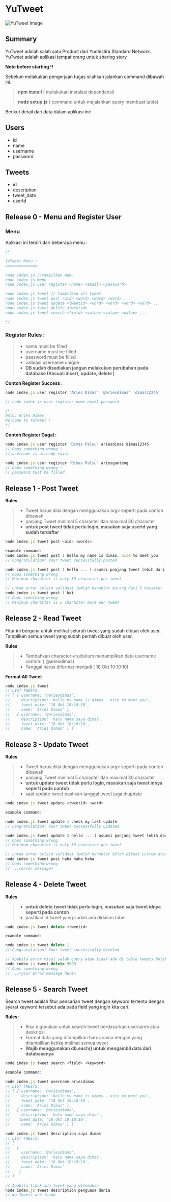 # YuTweet

![](YuTweet.jpg 'YuTweet Image')

## Summary

YuTweet adalah salah satu Product dari Yudhistira Standard Network.
YuTweet adalah aplikasi tempat orang untuk sharing story

**Note before starting !!**

Sebelum melakukan pengerjaan tugas silahkan jalankan command dibawah ini.

> **npm install** ( melakukan instalasi dependensi)
>
> **node setup.js** ( command untuk mejalankan query membuat table)

Berikut detail dari data dalam aplikasi ini:

## Users

- id
- name
- username
- password

## Tweets

- id
- description
- tweet_date
- userId

## Release 0 - Menu and Register User

### Menu

Aplikasi ini terdiri dari beberapa menu :

```javascript
/*

YuTweet Menu : 
==============

node index.js //tampilkan menu
node index.js menu
node index.js user register <name> <email> <password>

node index.js tweet // tampilkan all tweet
node index.js tweet post <uid> <word> <word> <word> ...
node index.js tweet update <tweetid> <word> <word> <word> <word> ...
node index.js tweet delete <tweetid>
node index.js tweet search <field> <value> <value> <value> ...

*/
```

### Register Rules :

> - name must be filled
> - username must be filled
> - password must be filled
> - validasi username unique
> - **DB sudah disediakan jangan melakukan perubahan pada database (Kecuali insert, update, delete )**

**Contoh Register Success :**

```javascript
node index.js user register 'Aries Dimas' '@ariesdimas' 'dimas12345'

// node index.js user register name email password

/*
Halo, Aries Dimas
Welcome to YuTweet !
*/
```

**Contoh Register Gagal :**

```javascript
node index.js user register 'Dimas Palsu' ariesdimas dimas12345
// Oops something wrong !
// username is already exist

node index.js user register 'Dimas Palsu' ariesganteng
// Oops something wrong !
// password must be filled
```

## Release 1 - Post Tweet

**Rules**

> - Tweet harus diisi dengan menggunakan argv seperti pada contoh dibawah
> - panjang Tweet minimal 5 character dan maximal 30 character
> - **untuk post tweet tidak perlu login, masukan saja userid yang sudah terdaftar**

```javascript
node index.js tweet post <uid> <words>

example command:
node index.js tweet post 1 hello my name is dimas. nice to meet you
// Congratulation! Your tweet successfully posted

node index.js tweet post 1 hello ... ( asumsi panjang tweet lebih dari 30 karakter)
// Oops something wrong
// Maximum character is only 30 character per tweet

// untuk error selain validasi jumlah karakter kurang dari 5 karakter
node index.js tweet post 1 hai
// Oops something wrong
// Minimum character is 5 character more per tweet
```

## Release 2 - Read Tweet

Fitur ini berguna untuk melihat seluruh tweet yang sudah dibuat oleh user.
Tampilkan semua tweet yang sudah pernah dibuat oleh user.

**Rules**

> - Tambahkan character `@` sebelum menampilkan data username contoh: ( @ariesdimas)
> - Tanggal harus diformat menjadi ( 18 Okt 10:10:10)

**Format All Tweet**

```javascript
node index.js tweet
// LIST TWEETS:
// [ { username: '@ariesdimas',
//     description: 'hello my name is dimas . nice to meet you',
//     tweet_date: '18 Okt 10:10:10',
//     name: 'Aries Dimas' },
//   { username: '@ariesdimas',
//     description: 'halo nama saya dimas',
//     tweet_date: '18 Okt 10:10:10',
//     name: 'Aries Dimas' } ]
```

## Release 3 - Update Tweet

**Rules**

> - Tweet harus diisi dengan menggunakan argv seperti pada contoh dibawah
> - panjang Tweet minimal 5 character dan maximal 30 character
> - **untuk update tweet tidak perlu login, masukan saja tweet idnya seperti pada contoh**
> - saat update tweet pastikan tanggal tweet juga diupdate

```javascript
node index.js tweet update <tweetid> <word>

example command:

node index.js tweet update 1 check my last update
// Congratulation! Your tweet successfully updated

node index.js tweet update 3 hello ... ( asumsi panjang tweet lebih dari 30 karakter)
// Oops something wrong
// Maximum character is only 30 character per tweet

// untuk error selain validasi jumlah karakter boleh dibuat custom atau dari sqlite3 nya
node index.js tweet post haha haha haha
// Oops something wrong
// ...<error message>
```

## Release 4 - Delete Tweet

**Rules**

> - **untuk delete tweet tidak perlu login, masukan saja tweet idnya seperti pada contoh**
> - pastikan id tweet yang sudah ada didalam tabel

```javascript
node index.js tweet delete <tweetid>

example command:

node index.js tweet delete 1
// Congratulation! Your tweet successfully deleted

// Apabila error misal salah query atau tidak ada di table tweets boleh mengembalikan error dari sqlite3 atau dibuat custom
node index.js tweet delete 9999
// Oops something wrong
// ...<your error message here>
```

## Release 5 - Search Tweet

Search tweet adalah fitur pencarian tweet dengan keyword tertentu dengan syarat keyword tersebut ada pada field yang ingin kita cari.

**Rules:**

> - Bisa digunakan untuk search tweet berdasarkan username atau deskripsi
> - Format data yang ditampilkan harus sama dengan yang ditampilkan ketika melihat semua tweet
> - **Wajib menggunakan db.each() untuk mengambil data dari databasenya**

```javascript
node index.js tweet search <field> <keyword>

example command:

node index.js tweet username ariesdimas
// LIST TWEETS:
// [ { username: '@ariesdimas',
//     description: 'hello my name is dimas . nice to meet you',
//     tweet_date: '18 Okt 10:10:10',
//     name: 'Aries Dimas' },
//   { username: '@ariesdimas',
//     description: 'halo nama saya dimas',
//    tweet_date: '18 Okt 10:10:10',
//     name: 'Aries Dimas' } ]

node index.js tweet description saya dimas
// LIST TWEETS:
// [
//   {
//     username: '@ariesdimas',
//     description: 'halo nama saya dimas',
//     tweet_date: '18 Okt 10:10:10',
//     name: 'Aries Dimas'
//    }
// ]

// Apabila tidak ada tweet yang ditemukan
node index.js tweet description penguasa dunia
// No Tweets are found
```
